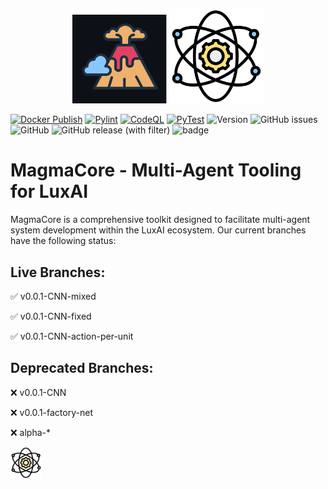 <p align="center">
    <img width="30%"  src="docs/images/logo.png"/>
    <img width="30%"  src="docs/images/core.png"/>
</p>



[![Docker Publish](https://github.com/Getlar/VigIL-Game-Validation/actions/workflows/docker-publish.yml/badge.svg?branch=main)](https://github.com/Getlar/VigIL-Game-Validation/actions/workflows/docker-publish.yml)&nbsp;[![Pylint](https://github.com/Getlar/VigIL-Game-Validation/actions/workflows/pylint.yml/badge.svg)](https://github.com/Getlar/VigIL-Game-Validation/actions/workflows/pylint.yml)&nbsp;[![CodeQL](https://github.com/Getlar/VigIL-Game-Validation/actions/workflows/github-code-scanning/codeql/badge.svg?branch=main)](https://github.com/Getlar/VigIL-Game-Validation/actions/workflows/github-code-scanning/codeql)&nbsp;[![PyTest](https://github.com/Getlar/VigIL-Game-Validation/actions/workflows/pytest.yml/badge.svg?branch=main)](https://github.com/Getlar/VigIL-Game-Validation/actions/workflows/pytest.yml)&nbsp;![Version](https://img.shields.io/badge/python-v3.9-blue)&nbsp;![GitHub issues](https://img.shields.io/github/issues/Getlar/VigIL-Game-Validation)&nbsp;![GitHub](https://img.shields.io/github/license/Getlar/VigIL-Game-Validation)&nbsp;![GitHub release (with filter)](https://img.shields.io/github/v/release/Getlar/VigIL-Game-Validation)&nbsp;![badge](https://img.shields.io/endpoint?url=https://gist.githubusercontent.com/Getlar/5a256487d767cc5d606d29bd521a18ae/raw/algo.json)

# MagmaCore - Multi-Agent Tooling for LuxAI

MagmaCore is a comprehensive toolkit designed to facilitate multi-agent system development within the LuxAI ecosystem. Our current branches have the following status:

## Live Branches:

✅ v0.0.1-CNN-mixed

✅ v0.0.1-CNN-fixed

✅ v0.0.1-CNN-action-per-unit

## Deprecated Branches:

❌ v0.0.1-CNN

❌ v0.0.1-factory-net

❌ alpha-*

<p align="left">
    <img width="10%"  src="docs/images/core.png"/>
</p>
